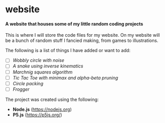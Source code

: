 # website
#### A website that houses some of my little random coding projects

This is where I will store the code files for my website. On my website will be a bunch of random stuff I fancied making, from games to illustrations.

The following is a list of things I have added or want to add:
- [ ] _Wobbly circle with noise_
- [ ] _A snake using inverse kinematics_
- [ ] _Marchnig squares algorithm_
- [ ] _Tic Tac Toe with minimax and alpha-beta pruning_
- [ ] _Circle packing_
- [ ] _Frogger_

The project was created using the following:
- **Node.js** (https://nodejs.org)
- **P5.js** (https://p5js.org/)
